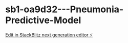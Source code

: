 # sb1-oa9d32---Pneumonia-Predictive-Model

[Edit in StackBlitz next generation editor ⚡️](https://stackblitz.com/~/github.com/jmideva-soc/sb1-oa9d32---Pneumonia-Predictive-Model)